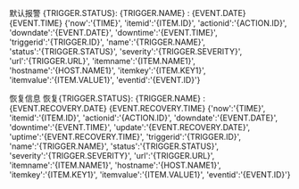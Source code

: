 默认报警
{TRIGGER.STATUS}: {TRIGGER.NAME} : {EVENT.DATE} {EVENT.TIME}
{'now':'{TIME}', 'itemid':'{ITEM.ID}', 'actionid':'{ACTION.ID}', 'downdate':'{EVENT.DATE}', 'downtime':'{EVENT.TIME}', 'triggerid':'{TRIGGER.ID}', 'name':'{TRIGGER.NAME}', 'status':'{TRIGGER.STATUS}', 'severity':'{TRIGGER.SEVERITY}', 'url':'{TRIGGER.URL}', 'itemname':'{ITEM.NAME1}',  'hostname':'{HOST.NAME1}', 'itemkey':'{ITEM.KEY1}', 'itemvalue':'{ITEM.VALUE1}',  'eventid':'{EVENT.ID}'}

恢复信息
恢复{TRIGGER.STATUS}: {TRIGGER.NAME} : {EVENT.RECOVERY.DATE} {EVENT.RECOVERY.TIME}
{'now':'{TIME}', 'itemid':'{ITEM.ID}', 'actionid':'{ACTION.ID}', 'downdate':'{EVENT.DATE}', 'downtime':'{EVENT.TIME}', 'update':'{EVENT.RECOVERY.DATE}', 'uptime':'{EVENT.RECOVERY.TIME}', 'triggerid':'{TRIGGER.ID}', 'name':'{TRIGGER.NAME}', 'status':'{TRIGGER.STATUS}', 'severity':'{TRIGGER.SEVERITY}', 'url':'{TRIGGER.URL}', 'itemname':'{ITEM.NAME1}',  'hostname':'{HOST.NAME1}', 'itemkey':'{ITEM.KEY1}', 'itemvalue':'{ITEM.VALUE1}',  'eventid':'{EVENT.ID}'}
